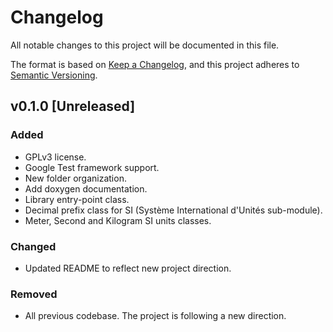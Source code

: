# Changelog

All notable changes to this project will be documented in this file.

The format is based on [Keep a Changelog](https://keepachangelog.com/en/1.1.0/),
and this project adheres to [Semantic Versioning](https://semver.org/spec/v2.0.0.html).

## v0.1.0 [Unreleased]

### Added

- GPLv3 license.
- Google Test framework support.
- New folder organization.
- Add doxygen documentation.
- Library entry-point class.
- Decimal prefix class for SI (Système International d'Unités sub-module).
- Meter, Second and Kilogram SI units classes.

### Changed

- Updated README to reflect new project direction.

### Removed

- All previous codebase. The project is following a new direction.